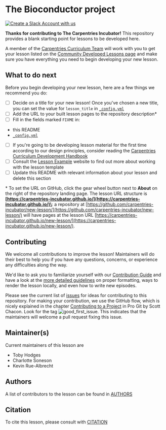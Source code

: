 # The Bioconductor project

[![Create a Slack Account with us](https://img.shields.io/badge/Create_Slack_Account-The_Carpentries-071159.svg)](https://swc-slack-invite.herokuapp.com/)

**Thanks for contributing to The Carpentries Incubator!**
This repository provides a blank starting point for lessons to be developed here.

A member of the [Carpentries Curriculum Team](https://carpentries.org/team/)
will work with you to get your lesson listed on the
[Community Developed Lessons page][community-lessons]
and make sure you have everything you need to begin developing your new lesson.

## What to do next

Before you begin developing your new lesson,
here are a few things we recommend you do:

- [ ] Decide on a title for your new lesson!
  Once you've chosen a new title, you can set the value for `lesson_title`
  in [`_config.yml`](_config.yml)
- [ ] Add the URL to your built lesson pages to the repository description\*
- [ ] Fill in the fields marked `FIXME` in:
- this README
- [`_config.yml`](_config.yml)
- [ ] If you're going to be developing lesson material for the first time
  according to our design principles,
  consider reading the [Carpentries Curriculum Development Handbook][cdh]
- [ ] Consult the [Lesson Example][lesson-example] website to find out more about
  working with the lesson template
- [ ] Update this README with relevant information about your lesson
  and delete this section

\* To set the URL on GitHub, click the gear wheel button next to **About**
on the right of the repository landing page.
The lesson URL structure is **[https://carpentries-incubator.github.io/](https://carpentries-incubator.github.io/)\<repository-slug>**:
a repository at [https://github.com/carpentries-incubator/new-lesson/](https://github.com/carpentries-incubator/new-lesson/) will have pages at
the lesson URL [https://carpentries-incubator.github.io/new-lesson/](https://carpentries-incubator.github.io/new-lesson/).

## Contributing

We welcome all contributions to improve the lesson! Maintainers will do their best to help you if you have any
questions, concerns, or experience any difficulties along the way.

We'd like to ask you to familiarize yourself with our [Contribution Guide](CONTRIBUTING.md) and have a look at
the [more detailed guidelines][lesson-example] on proper formatting, ways to render the lesson locally, and even
how to write new episodes.

Please see the current list of [issues][github-issues] for ideas for contributing to this
repository. For making your contribution, we use the GitHub flow, which is
nicely explained in the chapter [Contributing to a Project](http://git-scm.com/book/en/v2/GitHub-Contributing-to-a-Project) in Pro Git
by Scott Chacon.
Look for the tag ![good\_first\_issue](https://img.shields.io/badge/-good%20first%20issue-gold.svg). This indicates that the maintainers will welcome a pull request fixing this issue.

## Maintainer(s)

Current maintainers of this lesson are

- Toby Hodges
- Charlotte Soneson
- Kevin Rue-Albrecht

## Authors

A list of contributors to the lesson can be found in [AUTHORS](AUTHORS)

## Citation

To cite this lesson, please consult with [CITATION](CITATION)

[community-lessons]: https://carpentries.org/community-lessons

[cdh]: https://cdh.carpentries.org

[lesson-example]: https://carpentries.github.io/lesson-example

[github-issues]: https://github.com/carpentries-incubator/bioc-project/issues
